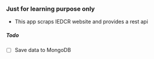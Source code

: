 ### Just for learning purpose only
- This app scraps IEDCR website and provides a rest api

##### Todo

- [ ] Save data to MongoDB
